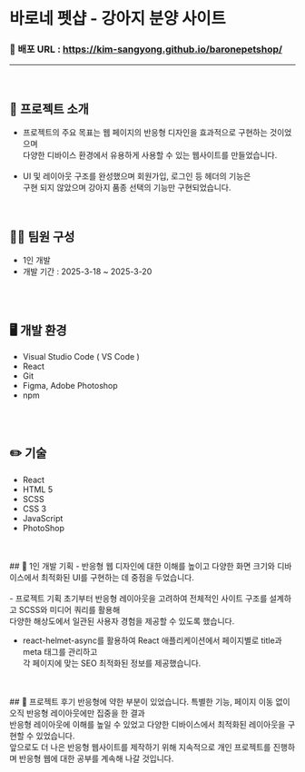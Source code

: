 # 바로네 펫샵 - 강아지 분양 사이트

### 📎 배포 URL : https://kim-sangyong.github.io/baronepetshop/
---
<br />

## 📝 프로젝트 소개
- 프로젝트의 주요 목표는 웹 페이지의 반응형 디자인을 효과적으로 구현하는 것이었으며<br /> 
  다양한 디바이스 환경에서 유용하게 사용할 수 있는 웹사이트를 만들었습니다. <br />
  <br />
- UI 및 레이아웃 구조를 완성했으며 회원가입, 로그인 등 헤더의 기능은 <br />
   구현 되지 않았으며 강아지 품종 선택의 기능만 구현되었습니다. <br />
<br />

## 🙎‍♂️ 팀원 구성
- 1인 개발
- 개발 기간 : 2025-3-18 ~ 2025-3-20 
<br />
<br />

## 🖥️ 개발 환경
- Visual Studio Code ( VS Code )
- React
- Git
- Figma, Adobe Photoshop
- npm 
<br />
<br />

## ✏️ 기술
- React
- HTML 5
- SCSS
- CSS 3
- JavaScript
- PhotoShop
<br />
<br />
## 📌 1인 개발 기획
- 반응형 웹 디자인에 대한 이해를 높이고 다양한 화면 크기와 디바이스에서 최적화된 UI를 구현하는 데 중점을 두었습니다.
  <br /><br />
- 프로젝트 기획 초기부터 반응형 레이아웃을 고려하여 전체적인 사이트 구조를 설계하고 SCSS와 미디어 쿼리를 활용해 <br /> 
  다양한 해상도에서 일관된 사용자 경험을 제공할 수 있도록 했습니다.

- react-helmet-async를 활용하여 React 애플리케이션에서 페이지별로 title과 meta 태그를 관리하고<br /> 
  각 페이지에 맞는 SEO 최적화된 정보를 제공했습니다.
<br />
<br />
## 📢 프로젝트 후기
반응형에 약한 부분이 있었습니다. 특별한 기능, 페이지 이동 없이 오직 반응형 레이아웃에만 집중을 한 결과 <br />
반응형 레이아웃에 이해를 높일 수 있었고 다양한 디바이스에서 최적화된 레이아웃을 구현할 수 있었습니다. <br />
앞으로도 더 나은 반응형 웹사이트를 제작하기 위해 지속적으로 개인 프로젝트를 진행하며 반응형 웹에 대한 공부를 계속해 나갈 것입니다.